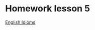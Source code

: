 # Homework lesson 5 

[English Idioms](https://www.liveworksheets.com/w/en/english-second-language-esl/7195089)
